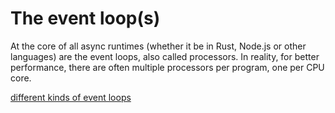 # The event loop(s)

At the core of all async runtimes (whether it be in Rust, Node.js or other languages) are the event loops, also called processors.
In reality, for better performance, there are often multiple processors per program, one per CPU core.

[different kinds of event loops](https://tokio.rs/blog/2019-10-scheduler)
